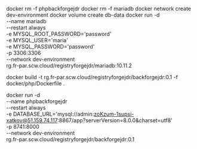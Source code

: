docker rm -f phpbackforgejdr
docker rm -f mariadb
docker network create dev-environment
docker volume create db-data
docker run -d \
  --name mariadb \
  --restart always \
  -e MYSQL_ROOT_PASSWORD='password' \
  -e MYSQL_USER='maria' \
  -e MYSQL_PASSWORD='password' \
  -p 3306:3306 \
  --network dev-environment \
  rg.fr-par.scw.cloud/registryforgejdr/mariadb:10.11.2

docker build -t rg.fr-par.scw.cloud/registryforgejdr/backforgejdr:0.1 -f docker/php/Dockerfile .


docker run -d \
  --name phpbackforgejdr \
  --restart always \
  -e DATABASE_URL='mysql://admin:zoKzum-1supsi-xatkov@51.159.74.117:8867/app?serverVersion=8.0.0&charset=utf8' \
  -p 8741:8000 \
  --network dev-environment \
  rg.fr-par.scw.cloud/registryforgejdr/backforgejdr:0.1



